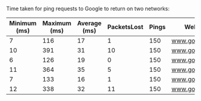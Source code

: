 Time taken for ping requests to Google to return on two networks:

Minimum (ms)|Maximum (ms)|Average (ms)|PacketsLost|Pings|Website|Location|Network
-------|-------|-------|-------|-------|-------|-------|-------
7|116|17|1|150|www.google.com|Lounge|Router
10|391|31|10|150|www.google.com|Lounge|Extender
6|126|19|0|150|www.google.com|Kitchen|Router
11|364|35|5|150|www.google.com|Kitchen|Extender
7|133|16|1|150|www.google.com|Stairs|Router
12|338|32|11|150|www.google.com|Stairs|Extender
